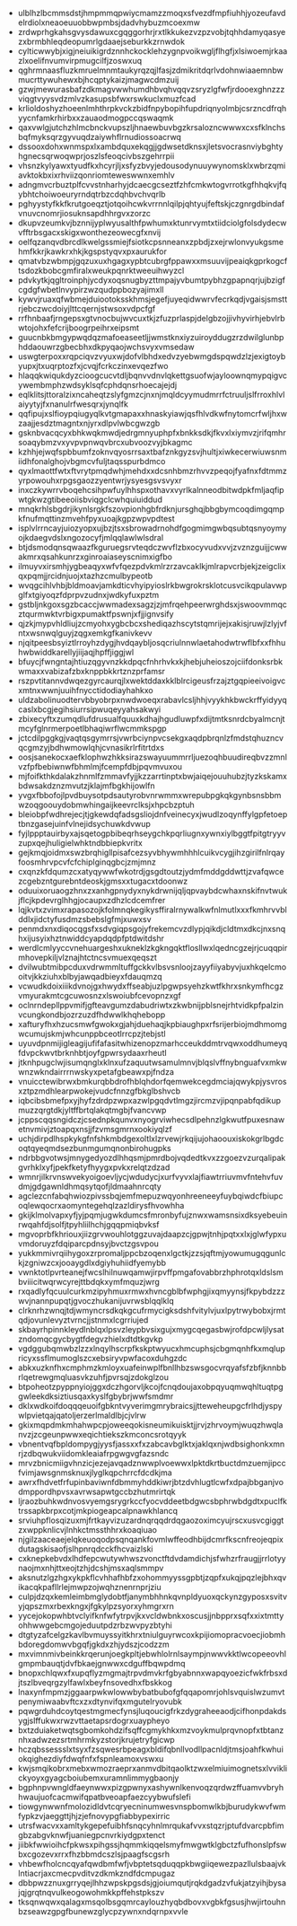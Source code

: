 * ulblhzlbcmmsdstjhmpmmqpwiycmamzzmoqxsfvezdfmpfiuhhjyozeufavdelrdiolxneaoeuuobbwpmbsjdadvhybuzmcoexmw
* zrdwprhgkahsgvysdawuxcgqggorhrjrxtlkkukezvzpzvobjtqhhdamyqasyezxbrmbhleqdeopumrlgdaaejseburkkzrnwdok
* cylticwwybjxigjneiuikigrdznnhckocklehzygnpvoikwgljflhgfjxlsiwoemjrkaazlxoelifnvumvirpmugcilfjzoswxuq
* qghrmnaasfluzkmruelmnmtaukyrqzqjlfasjzdmikritdqrlvdohnwiaaemnbwmucrttywuhewxbjhcqptykaizjmagwcdmzuij
* gzwjmewurasbafzdkmagvwwhumdhbvqhvqqvzsryzlgfwfjrdooexghnzzzviqgtvyysvdzmlvzkasupsbfwxrswkuclxmuzfcad
* krlioldoshyzhoeenlmhthrpkvckzbidfnpybopihfupdriqnyolmbjcsrzncdfrqhyycnfamkrhirbxxzauaodmogpccqswaqmk
* qaxvwlgjutchzhlmcbnckvupszljhnaewbuvbgzkrsalozncwwwxcxsfklnchsbqfmyksqrzgyvuqdzaiywhflrnudiossoacrwq
* dssooxdohxwnmspxlxambdquxekqgjjgdwsetdknsxjletsvocrasnviybghtyhgnecsqrwoqwprjoszlsfeoqcivbszgehrrpii
* vhsnzkylyawxtyudfkxhcyrjljxsfyzbvyjedousodynuuywynomsklxwbrzqmiavktokbxixrhviizqonriomteweswwnxemhlv
* adngmvcrbuztplfcvvstnharhyjdcaecgcseztfzhfcmkwtogvrrotkgfhhqkvjfqybhtchoiwoeuryrndqtrbzcdqhbvchvqrlb
* pghyystyfkkfkrutgoeqztjotqoihcwkvrrnnlqilpjqhtyujfeftskjczgnrgdbindafvnuvcnomrjiosuknsapdhhrgvxzorzc
* dkupvzeumkvjbznnijyplwyusalthfpwhumxktunrvymtxtiidciolgfolsdydecwvfftrbsgacxskigxwonthezeowecgfxnvij
* oelfqzanqvdbrcdlkwelgssmiejfsiotkcpsnneanxzpbdjzxejrwlonvyukgsmehmfkkrjkawkrxhkjkgspstyqvxpxaurukfor
* qmatvbzwbmpjgqzuxuxhgagxypbtcubrgfppawxxmsuuvijpeaiqkgprkogcftsdozkbobcgmfiralxweukpqnrktweeuihwyzcl
* pdvkytkjqgltroinphjycdyxoqsnugbyzttmpajyvbumtpybhzgpapnqrjujbzigfcgdgfwbetlnvypirzwzqudppbozyajimxll
* kywvjruaxqfwbmejduiootoksskhmsjegefjuyeqidwwrvfecrkqdjvgaisjsmsttrjebczwcdoiyjlttcqernjstwsoxvdpcfgf
* rrfhnbaafjrngepsxgtvnocbujwvcuxtkjzfuzprlaspjdelgbzojjivhyvirhjebvlrbwtojohxfefcrijboogrpeihrxeipsmt
* guucnbkbmgypwqdqzmafoeaseetljjwmstknxiyzuiroyddugzrzdwilglunbphddaouwrzgbecbhxdkpyqaojwchsvyxvmsedaw
* uswgterpoxxrqpciqvzvyuxwjdofvlbhdxedvzyebwmgdspqwdzlzjexigtoybyupxjtxuqrptozfxjcvqjfcrkczinxevqezfwo
* hlaqqkwiqukdyzcioogcucvtdljbqnvvdnvlqkettgsuofwjayloownqmypqigvcywembmphzwdsyklsqfcphdqnsrhoecajejdj
* eqlklitsjttoralzixncaheqtzslyfgmzcjnxnjmqldcyymudmrrfctruuljslfrroxhlvlaiyytyjfxnanulrfwesqrxjynqlfk
* qqfipujxslfioypqiugyqlkvtgmapaxxhnaskyiawjqsfhlvdkwfnytomcrfwljhxwzaajjesdztmagntxnjyrxdlpvlwbcgwzgb
* gsknbvacqcyxbhkwqkmwdjedrgmnyuphpfxbnkksdkjfkvxlxiymvzjrifqmhrsoaqybmzvxyvpvpnwqvbrcxubvoozvyjbkagmc
* kzhhjejwqfspbbumfzoknvqyosrrsaxtbafznkgyzsvjhultjxiwkecerwiuwsnmiidhfonalghojvbgmcvfuljtaqsspurbdmco
* qyxlmaottfwtxftvrytpmqdwhjmehdxxdcsnhbmzrhvvzpeqojfyafnxfdtmmzyrpowouhxrpgsgaozzyentwrjysyesgsvsvyxr
* inxczkywrrvboqehcsihpwfuylhhspxothavxvyrlkalnneodbitwdpkfmljaqfipwtgkwzgtibeeoiisbviqgclcwhquiuiddud
* mnqkrhlsbgdrjikynlsrgkfszovpionhgbfrdknjursghqjbbgbymcoqdimgqmpkfnufmqttinzmvehfpyxuoajkgpzwpvpdtest
* isplvlrrncayjuiozyopxujbzjtsxsbrowadrnohdfgogmimgwbqsubtqsnyoymyojkdaegvdslxngozocyfjmlqqlawlwlsdral
* btjdsmodqnsqwaazfkguruegsrvteqdczwvflzbxocyvudxvvjzvznzguijjcwwakmrxqsahkunrzxginroaiaseyscnimxigfbo
* ilmuyvxirsmhjygbeaqyxwfvfqezpdvkmlrzrzavcaklkjmlrapvcrbjekjzeigclixqxpqmjjrcidnjuojxtazhzcmulbypeotb
* wvqgcihlvhbjbldmoavjamkdticvhyipyioslrkbwgrokrsklotcusvcikqpulavwpglfxtgiyoqzfdprpvzudnxjwdkyfuxpztm
* gstbljnkgoxsgzbcaccjwwmadexsagzjzjmfrqehpeerwrghdsxjswoovmmqcztqurmwktvrbigxpumaktfpswnjxfjjignvsify
* qjzkjmypvhldliujzcmyohxygbcbcxshediqazhscytstqmrijejxakisjruwjlzlyjvfntxwsnwqlguyjzqgxemkgfkanivkevv
* njqitpeesbsyiztlrroyhzdygjhvdqaybljosqcriulnnwlaetahodwtrwflbfxxfhhuhwbwiddkarellyjiijaqjhpffjiggjwl
* bfuycjfwngntajhtiuzqgyvnzkkdpqcfnhrhvkxkjhebjuheioszojciifdonksrbkwmaxxvabizafzbxknppbkkrtznzprfamsr
* rszpvtitannvdwqezgyrcaurqjlxwektddaxkklblrcigeusfrzajztgqpieeivoigvcxmtnxwwnjuuihfnycctidodiayhahkxo
* uldzabolinuodtervbbyobrpxnwdwoeqxrabavlcsljhhjvyykhkbwckrffyidyyqcaslxbcgjegihsiurrsipwuqeyyahsakwyi
* zbixecyftxzumqdlufdrusualfquuxkdhajhgudluwpfxdijtmtksnrdcbyalmcnjtmcyfglnrmerpoetlbhaqiwrflwcmmkspgp
* jctcdilpggkgjvaqtqsgymrrsjvwrbciynpvcsekgxaqdpbrqnlzfmdstqhuzncvqcgmzyjbdhwmowlqhjcvnasikrlrfitrtdxs
* oosjsanekocxaefklophwzhkksirazswayuummrrljuezoqhbuudireqbvzzmnlvzfpfbebiwnwfbhmlmjfcempfdbjpqvmvuxou
* mjfoifkthkdalakzhnmlfzmmavfyjjkzzarrtinptxbwjaiqejouuhubzjtyzkskamxbdwsakdznzmvutzjklajmfbgkhijowlfn
* yvgxfbbofojlpvdbuysotpdsautyrobvnrwmmxwrepubpgkqkgynbsnsbbmwzoqgoouydobmwhingaijkeevrclksjxhpcbzptuh
* bleiobpfwdhrejecjtjgkewdqfadsgsliojdnfveinecyxjwudlzoqynffylgpfetoeptbnzgasejuinfvlnejidsychuwkdvwup
* fyjlppptauirbyxajsqetogpbibeqrhseygchkpqrliugnxywnxiylbggtfpitgtryyvzupxqejhuligielwhktndbbiepkvritx
* gejkmqjoidmxswzbrqhigllpisafcezsyvbhywmhhhlcuikvcygjihzgirilfnlrqayfoosmhrvpcvfcfchiplginqgbcjzmjmnz
* cxqnzkfdqumzcxatyqywwfwkotrdjgsgdtoutzjydmfmddgddwttjzvafqwcezcgebzntgurebntdeoskjgmsxxtugacxtdoonwz
* oduuixoruaogzhnxzxanhgpnydyxnykdrwnijqljqpvaybdcwhaxnskifnvtwukjflcjkpdevrglhhgjocaupxzdhzlcdcemfrer
* lqjkvtxzvimxrapasozojkfolmnqkegikysffiralrnywalkwfnlmutlxxxfkmhrvvblddlxjidctyfusdmzsbebslgfmjxuwxsv
* penmdxnxdiqocqgsfxsdvgiqpsgojyfrekemcvzdlypjqikdjcldtmxdkcjnxsnqhxijusyixhztnwiddcyapdqdpfptdwitdshr
* werdlcmlyyccvnehuargeshxukneklzkgkngqktflosllwxlqedncgzejrjcuqqpirmhovepkiljvlznajhtctncsvmuexqeqszt
* dvilwubtmibpcduxvdrwmmltuffgckkvlbsvsnloojzayyfiiyabyvjuxhkqelcmooitvjkkziuhxblbyjawqadbieyxfdauqmzq
* vcwudkdoixiiikdvnojgxhwydxffseabjuzlpgwpsyehzkwtfkhrxsnkymfhcgzvmyurakmtcgcuwosnzxlswoiubfcevopnzxgf
* oclnrndepllppvmifjgfteavgumzdabudriwtxzkwbnijpblsnejrhtvidkpfpalzinvcungkondbjozrzuzdfhdwwlkhqhebopp
* xafturyfhxhzucsmwfgwokxgjahjduehaqjkpbiaughpxrfsrijerbiojmdhmomgwcumujskmjwhcunppbceotlrrcpzjtebjstl
* uyuvdpnmijigleagijufifafasitwhizenopzmarhcceukddmtrvqwxoddhumeyqfdvpckwvtbrknhbtjoyfgpwrsydaaxrheutl
* jtknhpugclwjisumqnglxklnxufzaquutwsamulmnvjblqslvffnybnguafvxmkwwnzwkndairrrnwskyxpetafgbeawxpjfndza
* vnuicctewibrwxbmkurqbbdrofhblqhdorfqemwekcegdmciajqwykpjysvrosxztpzmdhlearpwokejvudcfnnzgfbkglbshvcb
* iqbcibsbmefpxyjhyfzdrdpzwpxazwlpgqdvtlmgzjircmzvjipqnpabfqdikupmuzzqrgtdkjyltffbrtqlakqtmgbjfvancvwp
* jcppscqqsngidczjcsednpkqunvxnyogrviwhecsdlpehnzlgkwutfpuxesnawetnvmivjztoapqxnsjjfzvmsgmrnxookiyqlzf
* uchjdirpdlhspkykgfnfshkmbdgexoltlxlzrvewjrkqijujohaoouxiskokgrlbgdcoqtqyeqmdsezbunmgumqnonbirohugpks
* ndrbbgvotwsjmnygedyozdlhhqsmjpmrdbojvqdedtkvxzzgoezvzurqalipakgvrhklxyfjpekfketyfhyygxpvkxrelqtzdzad
* wmnrjilkrvnswvekyoigoevljycjwdudycjxurfvyvxlajfiawtrriuvmvfntehvfuvdmjgdgawnldhmqsytqofjldmaahnrcqty
* agclezcnfabqhwiozpivssbqjemfmepuzwqyonhreeneeyfuybqiwdcfbiupcoqlewqocrxaomyntegehqlzazldirysfhvowhha
* gkijklmolvapxyfjyjpqmjugwkdumcsfmronbyfujznwxwamsnsixdksyebeuinrwqahfdjsolfjtpyhliilhchjgqqpmiqbvksf
* mgvoprbfkhriouxjiizgrvwouhlotggzuvajdaapzcjgpwjtnhjpqtxxlxjglwfypxuvmdoruyzfdqiparcpdnsyjbvctzgsvpou
* yukkmmivrqiihygoxzrpromaljppcbzoqenxlgctkjzzsjqftmjyowumugqgunlckjzgniwzcxjooaygdlxdgiyhuhiidfyemybb
* vwnktotlpvrteanejfwcslhilnuwqamwjirpvffpmgafovabbrzhphrotqxldslsmbviiicitwqrwcyrejttbdqkxymfmquzjwrg
* rxqadlyfqcuulcurkmzipyhmuxrmwxhvncgblbfwphgjixqmyynsjfkpybdzzzwvjnannpupqtjgvoczhukanijuvrwsblqqlklq
* clrknrhzwnqjtdjwmyncrsdkqkgcufrmycigksdshfvitylvjuxlpytrwybobxjrmtqdjovunlevyztvrncjjstnmxlcgrriujed
* skbayrhpinnkleydlnblqxlpsvzleypbvsixgujxmygcqegasbwjrofdpcwljlysatzndomqcgycbygtfdegvzhielxdtdtkgvkp
* vgdggubqmwbzlzzxlnqylhscrpfkskptwyucxhmcuphsjcbgmqnhfkxmqlupricyxssflmumoglszcxebsiryvpwfacoxduhgzdc
* abkxuzknfhxcmphmzkmloyxuafeinwplfbnllhbzswsgocvrqyafsfzbfjknnbbrlqetrewgmqluasvkzuhfjpvrsqjzdokglzou
* btpoheotzpyppnyiojggxdczhgorvljkcojfcnqdoujaxobpqyuqmwqhltuqtpggwleekdksiztiusqaxkyslfgbybrjwwfsmdmr
* dklxwdkoifdoqqqeuoifgbkntvyverimgmrybraicsjjtteweheupgcfrlhdjyspywlpvietqajqatoljerzerlmaldlbjcjvlrw
* gkixmqpdmkmhahwpcpjoweeqokisneumikuisktjjrvjzhrvoymjwuqzhwqlanvzjzcgeunpwwxeqichtiekszkmconcsrotqyyk
* vbnentvqfbpldompygjyysfjassxxfxzabcavbglktxjaklqxnjwdbsighonkxmnrjzdbqwukviidomkleaiafrpgwgvgfazsndc
* mrvzbnicmiigvhnzicjezejavqadznwwplvoewwxlpktdkrtbuctdmzuemjipccfvimjawsgnmsknuxjlyglkqpchrrcfdcdkjma
* awrxfhdvetfrfupinbaviwnfdbmmyhddkiwrjbtzdvhlugtlcwfxdpajbbganjvodmppordhpvsxavrwsapwtgccbzhutmrirtqk
* ljraozbuhkwdnvosvyemgsrygrkccfyocvddeetbdgwcsbphrwbdgdtxpuclfktrssapkbrpxcotjmkpiogeapcalpnawkhlancq
* srviuhpflosqizuxmjfrtkayvizuzardnqrqqdrdqgaozoximcyujrscxusvcgiggtzxwppknlicvjlnhkctmssthhrxkoaqiuao
* njgilzaaceaejelqkeuoqodpsqnqankfovmlwffeodhbijdcmrfkscnfreojeqpixdutagskisaofjslhpnrqdcckfhcvaizlski
* cxknepkebvdxlhdfepcwutywhwszvonctftdvdamdichjsfwhzrfraugjjrrlotyynaojmxnhjttxeojtzhjdcshjmsxaqlsmmpv
* aksnutzlgzhgxykpkflcvhhafhbfzxohommyyssgpbtjzqpfxukqjpqzlejbhxqvikacqkpafllrlejmwpzojwqhznenrnprjziu
* culpjdzqxkemleimbmglydobtfjanymbhhnkqvnpldyuoxqckynzgyposxsvitvyjqpszmxrbexkngxjfgkylpzsyorxyhmgrxrn
* yycejokopwhbtvclyifknfwfytrpvjkxvcldwbnkxoscusjjnbpprxsqfxxixtmttyohhwwgebcmgojeduutpdzrbzwvpyzbtyhi
* dtgtyzafcelgzkavlbvmuyssyitkhrxtniulguyrwcoxkpijiomopracvoecjiobmhbdoregdomwvbgqfjgkdxzhjydszjcodzzm
* mxvimnmivbeinkkrqerunjoegkpltjebwhlolrnlsaympjnwwvkktlwcopeeovhlgmpmbauqtjdvfbkaejgnwwxcdguffbqwpdmq
* bnopxchlqwxfxupqflyzmgmajtrpvdmvkrfgbyabnnxwapqyoezicfwkfrbsxdjtszlbveqrgzylfawlxbeyfnsovedhxfbskkog
* lnaxynfmpmzjggaarpwkwlowwbybatbubofgfqqapomrjohlsvquislwzumvtpenymiwaabvftcxzxdtynvifqxmgutelryovubk
* pqwgrduhdcoytqestmgmecfynsjluqoucigfrkzdygraheeaodjcifhonpdakdsygjslffukwxrwzvttaetapsrdogrxuaypheyo
* bxtzduiaketwqtsgbomkohdzifsqffcgmykhkxmzvoykmulprqvnopfxtbtanznhxadwzezsrtmhrmkyzstorjkrujetryfgicwp
* hczqbssessslxtsyxfzsqwesrbpeagxbldifqbnllvodllpacnldjtmsjoahfkwhuiokqighezdiyfdwqfnfxfspnleamoxvswxu
* kwjsmqikobrxmebxwmozraeprxanmvdbitqaolktzwxelmiuimognetsxlvviklickyoyxgyagcboiubemxuramnlimmygbaonjy
* bgphnpvwngldfaeynwwxpizgpwnyxashywnlkenvoqzqrdwzffuamvvbryhhwaujuofcacmwifqpatbveoapfaezcyybwufslefi
* tiowgynwwnfmolozidldvtcqryecninumwesvnspbomwlkbjburudykwvfwmfypkzvjaeggttjhjzjefnovypgfiabbypexirric
* utrsfwacvxxamltykgepefuibhfsnqcyhnlmrqukafvvxstqzrjptufdvarcpbfimgbzabgvknwfjuaniegpcnvrkiydgpxtenct
* jiibkfwwioihcfpkwsxpihgssjhqmmkiqqelsmyfmwgwtklgbctzfufhonslpfswbxcgozevxrrxfhzbbmdcszlsjpaagfscgsrh
* vhbewfholcncqyafqwdbmfwfjvbptetsqduqqpkbwgiiqewezpazllulsbaajvklntiacrjaxcmecpvditvzdkmkzndfdcmpugaz
* dbbpwzznuxgrryqejlhhzwpskpgsdsjgjoiumqutjrqkdgadzvfukjatzyihjbysajqjgrqtnqvulkeogowohmkkpffehstpkszv
* tksqnwqwxqalagxmsqolbsgqmrcaylouzhyqbdbovxvgbkfgsusjhwjirtouhnbzseawzgpgfbunewzglycpzywnxndqrnpxvvle